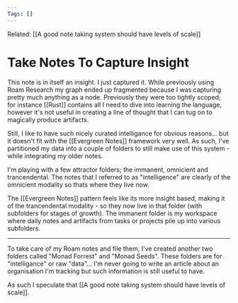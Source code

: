 ```yaml
---
Tags: []
---
```

Related: [[A good note taking system should have levels of scale]]
# Take Notes To Capture Insight

This note is in itself an insight. I just captured it. While previously using Roam Research my graph ended up fragmented because I was capturing pretty much anything as a node. Previously they were too tightly scoped; for instance [[Rust]] contains all I need to dive into learning the language, however it's not useful in creating a line of thought that I can tug on to magically produce artifacts.  

Still, I like to have such nicely curated intelligance for obvious reasons... but it doesn't fit with the [[Evergreen Notes]] framework very well. As such, I've partitioned my data into a couple of folders to still make use of this system - while integrating my older notes. 

I'm playing with a few attractor folders; the immanent, omnicient and trancendental. The notes that I referred to as "intelligence" are clearly of the omnicient modality so thats where they live now.

The [[Evergreen Notes]] pattern feels like its more insight based, making it of the trancendental modality - so they now live in that folder (with subfolders for stages of growth). The immanent folder is my workspace where daily notes and artifacts from tasks or projects pile up into various subfolders. 

---

To take care of my Roam notes and file them, I've created another two folders called "Monad Forrest" and "Monad Seeds". These folders are for "intelligance" or raw "data"... I'm never going to write an article about an organisation I'm tracking but such information is still useful to have.

As such I speculate that [[A good note taking system should have levels of scale]].